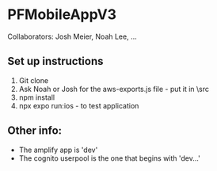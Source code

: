 # PFMobileAppV3 
Collaborators: Josh Meier, Noah Lee, ...

## Set up instructions
1. Git clone
2. Ask Noah or Josh for the aws-exports.js file - put it in \src
3. npm install
4. npx expo run:ios - to test application

## Other info:
- The amplify app is 'dev'
- The cognito userpool is the one that begins with 'dev...'